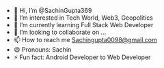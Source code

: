 - 👋 Hi, I’m @SachinGupta369
- 👀 I’m interested in Tech World, Web3, Geopolitics
- 🌱 I’m currently learning Full Stack Web Developer
- 💞️ I’m looking to collaborate on ...
- 📫 How to reach me Sachingupta0098@gmail.com
- 😄 Pronouns: Sachin
- ⚡ Fun fact: Android Developer to Web Developer

<!---
SachinGupta369/SachinGupta369 is a ✨ special ✨ repository because its `README.md` (this file) appears on your GitHub profile.
You can click the Preview link to take a look at your changes.
--->
